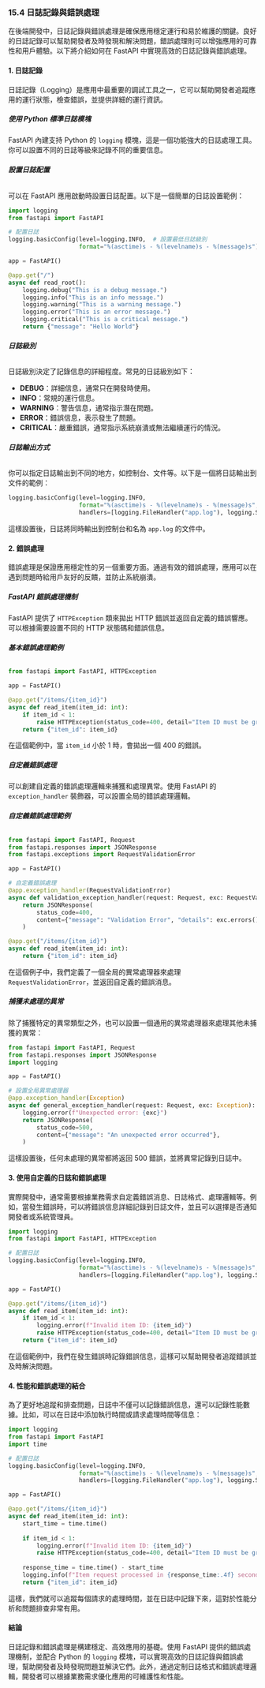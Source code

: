 ### **15.4 日誌記錄與錯誤處理**

在後端開發中，日誌記錄與錯誤處理是確保應用穩定運行和易於維護的關鍵。良好的日誌記錄可以幫助開發者及時發現和解決問題，錯誤處理則可以增強應用的可靠性和用戶體驗。以下將介紹如何在 FastAPI 中實現高效的日誌記錄與錯誤處理。

#### **1. 日誌記錄**

日誌記錄（Logging）是應用中最重要的調試工具之一，它可以幫助開發者追蹤應用的運行狀態，檢查錯誤，並提供詳細的運行資訊。

##### **使用 Python 標準日誌模塊**

FastAPI 內建支持 Python 的 `logging` 模塊，這是一個功能強大的日誌處理工具。你可以設置不同的日誌等級來記錄不同的重要信息。

###### **設置日誌配置**

可以在 FastAPI 應用啟動時設置日誌配置。以下是一個簡單的日誌設置範例：

```python
import logging
from fastapi import FastAPI

# 配置日誌
logging.basicConfig(level=logging.INFO,  # 設置最低日誌級別
                    format="%(asctime)s - %(levelname)s - %(message)s")

app = FastAPI()

@app.get("/")
async def read_root():
    logging.debug("This is a debug message.")
    logging.info("This is an info message.")
    logging.warning("This is a warning message.")
    logging.error("This is an error message.")
    logging.critical("This is a critical message.")
    return {"message": "Hello World"}
```

###### **日誌級別**

日誌級別決定了記錄信息的詳細程度。常見的日誌級別如下：

- **DEBUG**：詳細信息，通常只在開發時使用。
- **INFO**：常規的運行信息。
- **WARNING**：警告信息，通常指示潛在問題。
- **ERROR**：錯誤信息，表示發生了問題。
- **CRITICAL**：嚴重錯誤，通常指示系統崩潰或無法繼續運行的情況。

###### **日誌輸出方式**

你可以指定日誌輸出到不同的地方，如控制台、文件等。以下是一個將日誌輸出到文件的範例：

```python
logging.basicConfig(level=logging.INFO,
                    format="%(asctime)s - %(levelname)s - %(message)s",
                    handlers=[logging.FileHandler("app.log"), logging.StreamHandler()])
```

這樣設置後，日誌將同時輸出到控制台和名為 `app.log` 的文件中。

#### **2. 錯誤處理**

錯誤處理是保證應用穩定性的另一個重要方面。通過有效的錯誤處理，應用可以在遇到問題時給用戶友好的反饋，並防止系統崩潰。

##### **FastAPI 錯誤處理機制**

FastAPI 提供了 `HTTPException` 類來拋出 HTTP 錯誤並返回自定義的錯誤響應。可以根據需要設置不同的 HTTP 狀態碼和錯誤信息。

###### **基本錯誤處理範例**

```python
from fastapi import FastAPI, HTTPException

app = FastAPI()

@app.get("/items/{item_id}")
async def read_item(item_id: int):
    if item_id < 1:
        raise HTTPException(status_code=400, detail="Item ID must be greater than 0")
    return {"item_id": item_id}
```

在這個範例中，當 `item_id` 小於 1 時，會拋出一個 400 的錯誤。

##### **自定義錯誤處理**

可以創建自定義的錯誤處理邏輯來捕獲和處理異常。使用 FastAPI 的 `exception_handler` 裝飾器，可以設置全局的錯誤處理邏輯。

###### **自定義錯誤處理範例**

```python
from fastapi import FastAPI, Request
from fastapi.responses import JSONResponse
from fastapi.exceptions import RequestValidationError

app = FastAPI()

# 自定義錯誤處理
@app.exception_handler(RequestValidationError)
async def validation_exception_handler(request: Request, exc: RequestValidationError):
    return JSONResponse(
        status_code=400,
        content={"message": "Validation Error", "details": exc.errors()},
    )

@app.get("/items/{item_id}")
async def read_item(item_id: int):
    return {"item_id": item_id}
```

在這個例子中，我們定義了一個全局的異常處理器來處理 `RequestValidationError`，並返回自定義的錯誤消息。

##### **捕獲未處理的異常**

除了捕獲特定的異常類型之外，也可以設置一個通用的異常處理器來處理其他未捕獲的異常：

```python
from fastapi import FastAPI, Request
from fastapi.responses import JSONResponse
import logging

app = FastAPI()

# 設置全局異常處理器
@app.exception_handler(Exception)
async def general_exception_handler(request: Request, exc: Exception):
    logging.error(f"Unexpected error: {exc}")
    return JSONResponse(
        status_code=500,
        content={"message": "An unexpected error occurred"},
    )
```

這樣設置後，任何未處理的異常都將返回 500 錯誤，並將異常記錄到日誌中。

#### **3. 使用自定義的日誌和錯誤處理**

實際開發中，通常需要根據業務需求自定義錯誤消息、日誌格式、處理邏輯等。例如，當發生錯誤時，可以將錯誤信息詳細記錄到日誌文件，並且可以選擇是否通知開發者或系統管理員。

```python
import logging
from fastapi import FastAPI, HTTPException

# 配置日誌
logging.basicConfig(level=logging.INFO,
                    format="%(asctime)s - %(levelname)s - %(message)s",
                    handlers=[logging.FileHandler("app.log"), logging.StreamHandler()])

app = FastAPI()

@app.get("/items/{item_id}")
async def read_item(item_id: int):
    if item_id < 1:
        logging.error(f"Invalid item ID: {item_id}")
        raise HTTPException(status_code=400, detail="Item ID must be greater than 0")
    return {"item_id": item_id}
```

在這個範例中，我們在發生錯誤時記錄錯誤信息，這樣可以幫助開發者追蹤錯誤並及時解決問題。

#### **4. 性能和錯誤處理的結合**

為了更好地追蹤和排查問題，日誌中不僅可以記錄錯誤信息，還可以記錄性能數據。比如，可以在日誌中添加執行時間或請求處理時間等信息：

```python
import logging
from fastapi import FastAPI
import time

# 配置日誌
logging.basicConfig(level=logging.INFO,
                    format="%(asctime)s - %(levelname)s - %(message)s",
                    handlers=[logging.FileHandler("app.log"), logging.StreamHandler()])

app = FastAPI()

@app.get("/items/{item_id}")
async def read_item(item_id: int):
    start_time = time.time()
    
    if item_id < 1:
        logging.error(f"Invalid item ID: {item_id}")
        raise HTTPException(status_code=400, detail="Item ID must be greater than 0")
    
    response_time = time.time() - start_time
    logging.info(f"Item request processed in {response_time:.4f} seconds")
    return {"item_id": item_id}
```

這樣，我們就可以追蹤每個請求的處理時間，並在日誌中記錄下來，這對於性能分析和問題排查非常有用。

#### **結論**

日誌記錄和錯誤處理是構建穩定、高效應用的基礎。使用 FastAPI 提供的錯誤處理機制，並配合 Python 的 `logging` 模塊，可以實現高效的日誌記錄與錯誤處理，幫助開發者及時發現問題並解決它們。此外，通過定制日誌格式和錯誤處理邏輯，開發者可以根據業務需求優化應用的可維護性和性能。